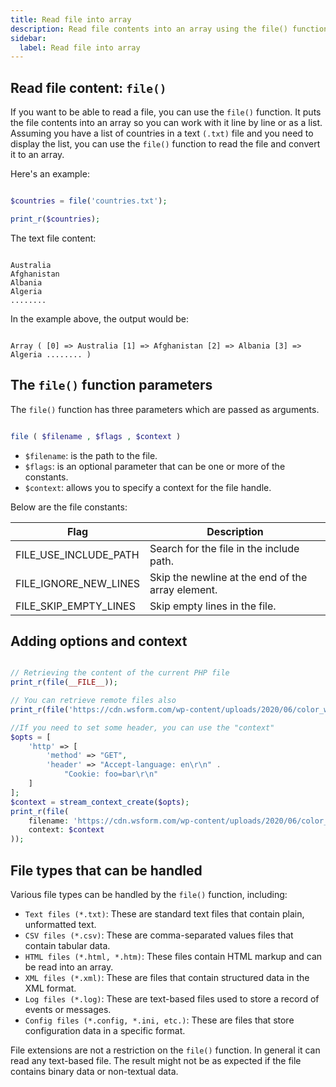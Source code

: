```yaml
---
title: Read file into array
description: Read file contents into an array using the file() function
sidebar:
  label: Read file into array
---
```


## Read file content: `file()`
If you want to be able to read a file, you can use the `file()` function. It puts the file contents into an array so you can work with it line by line or as a list.
Assuming you have a list of countries in a text `(.txt)` file and you need to display the list, you can use the `file()` function to read the file and convert it to an array.

Here's an example:

```php

$countries = file('countries.txt');

print_r($countries);

```

The text file content:

```text

Australia
Afghanistan
Albania
Algeria
........

```

In the example above, the output would be:

```text

Array ( [0] => Australia [1] => Afghanistan [2] => Albania [3] => Algeria ........ )

```

## The `file()` function parameters

The `file()` function has three parameters which are passed as arguments.

```php

file ( $filename , $flags , $context )

```

- `$filename`: is the path to the file.
- `$flags`: is an optional parameter that can be one or more of the constants.
- `$context`:  allows you to specify a context for the file handle.

Below are the file constants:

| Flag                   | Description                                       |
|------------------------|---------------------------------------------------|
| FILE_USE_INCLUDE_PATH  | Search for the file in the include path.          |
| FILE_IGNORE_NEW_LINES  | Skip the newline at the end of the array element. |
| FILE_SKIP_EMPTY_LINES  | Skip empty lines in the file.                     |

## Adding options and context

```php

// Retrieving the content of the current PHP file
print_r(file(__FILE__));

// You can retrieve remote files also
print_r(file('https://cdn.wsform.com/wp-content/uploads/2020/06/color_web_safe.csv'));

//If you need to set some header, you can use the "context"
$opts = [
    'http' => [
        'method' => "GET",
        'header' => "Accept-language: en\r\n" .
            "Cookie: foo=bar\r\n"
    ]
];
$context = stream_context_create($opts);
print_r(file(
    filename: 'https://cdn.wsform.com/wp-content/uploads/2020/06/color_web_safe.csv',
    context: $context
));

```

## File types that can be handled

Various file types can be handled by the `file()` function, including:

- `Text files (*.txt)`: These are standard text files that contain plain, unformatted text.
- `CSV files (*.csv)`: These are comma-separated values files that contain tabular data.
- `HTML files (*.html, *.htm)`: These files contain HTML markup and can be read into an array.
- `XML files (*.xml)`: These are files that contain structured data in the XML format.
- `Log files (*.log)`: These are text-based files used to store a record of events or messages.
- `Config files (*.config, *.ini, etc.)`: These are files that store configuration data in a specific format.

File extensions are not a restriction on the `file()` function. In general it can read any text-based file. The result might not be as expected if the file contains binary data or non-textual data.
